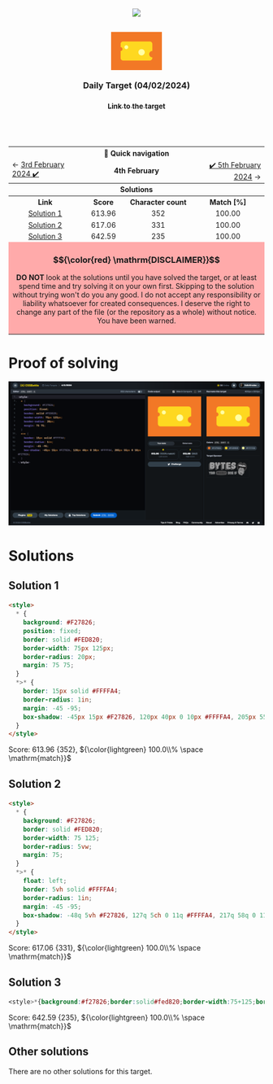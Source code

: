 <!-- References used for creating the template file: 
    - https://stackoverflow.com/a/61088246/11557114
-->
<table>
	<thead>
		<tr>
			<td colspan=4 align="center">
				<h1>
					<img src="https://cssbattle.dev/images/logo-new.svg" width=300>
				</h1>
				<h3>
					<img src="../images/target-preview/target_2024-02-04.png" width=100 style=vertical-align:middle>
					<br>
					<br>
					Daily Target (04/02/2024)
					<p align=center><a href="https://cssbattle.dev/play/UGFBYUE2Z8Bifk3jK8PH"><sub>Link to the target</sub></a></p>
				</h3>
				<span>&#160;&#160;&#160;&#160;&#160;&#160;&#160;&#160;</span>
				<span>&#160;&#160;&#160;&#160;&#160;&#160;&#160;&#160;</span>
				<span>&#160;&#160;&#160;&#160;&#160;&#160;&#160;&#160;</span>
				<span>&#160;&#160;&#160;&#160;&#160;&#160;&#160;&#160;</span>
				<span>&#160;&#160;&#160;&#160;&#160;&#160;&#160;&#160;</span>
				<span>&#160;&#160;&#160;&#160;&#160;&#160;&#160;&#160;</span>
				<span>&#160;&#160;&#160;&#160;&#160;&#160;&#160;&#160;</span>
				<span>&#160;&#160;&#160;&#160;&#160;&#160;&#160;&#160;</span>
				<span>&#160;&#160;&#160;&#160;&#160;&#160;&#160;&#160;</span>
				<span>&#160;&#160;&#160;&#160;&#160;&#160;&#160;&#160;</span>
				<span>&#160;&#160;&#160;&#160;&#160;&#160;&#160;&#160;</span>
				<span>&#160;&#160;&#160;&#160;&#160;&#160;&#160;&#160;</span>
				<span>&#160;&#160;&#160;&#160;&#160;&#160;&#160;&#160;</span>
				<span>&#160;&#160;&#160;&#160;&#160;&#160;&#160;&#160;</span>
				<span>&#160;&#160;&#160;&#160;&#160;&#160;&#160;&#160;</span>
				<span>&#160;&#160;&#160;&#160;&#160;&#160;&#160;&#160;</span>
				<span>&#160;&#160;&#160;&#160;&#160;&#160;&#160;&#160;</span>
				<span>&#160;&#160;&#160;&#160;&#160;&#160;&#160;&#160;</span>
				<span>&#160;&#160;&#160;&#160;&#160;&#160;&#160;&#160;</span>
				<span>&#160;&#160;&#160;&#160;&#160;&#160;&#160;&#160;</span>
				<span>&#160;&#160;&#160;&#160;&#160;&#160;&#160;&#160;</span>
				<span>&#160;&#160;&#160;&#160;&#160;&#160;&#160;&#160;</span>
				<span>&#160;&#160;&#160;&#160;&#160;&#160;&#160;&#160;</span>
				<span>&#160;&#160;&#160;&#160;&#160;&#160;&#160;&#160;</span>
				<span>&#160;&#160;&#160;&#160;&#160;&#160;&#160;&#160;</span>
				<span>&#160;&#160;&#160;&#160;&#160;&#160;&#160;&#160;</span>
				<span>&#160;&#160;&#160;&#160;&#160;&#160;&#160;&#160;</span>
				<span>&#160;&#160;&#160;&#160;&#160;&#160;&#160;&#160;</span>
				<span>&#160;&#160;&#160;&#160;&#160;&#160;&#160;&#160;</span>
			</td>
		</tr>
		<tr>
			<th colspan=4>📅 Quick navigation</th>
		</tr>
		<tr>
			<td align="left">
				&larr;  <a href="./daily-target_2024-02-03.md">3rd February 2024 ✔️</a>
			</td>
			<td align="center" colspan=2>
				<b>4th February</b>
			</td>
			<td align="right">
				<a href="./daily-target_2024-02-05.md">✔️ 5th February 2024</a> &rarr;
			</td>
		</tr>
	</thead>
	<tbody>
		<tr>
			<th colspan=4 align=center>
				Solutions
			</th>
		</tr>
		<tr>
			<th>Link</th>
			<th>Score</th>
			<th>Character count</th>
			<th>Match [%]</th>
		</tr>
		<tr align=center>
			<td>
				<a href=#solution-1>Solution 1</a>
			</td>
			<td>613.96</td><td>352</td><td>100.00</td>
		</tr>
		<tr align=center>
			<td>
				<a href=#solution-2>Solution 2</a>
			</td>
			<td>617.06</td><td>331</td><td>100.00</td>
		</tr>
		<tr align=center>
			<td>
				<a href=#solution-3>Solution 3</a>
			</td>
			<td>642.59</td><td>235</td><td>100.00</td>
		</tr>
		<tr align=center>
		<td colspan=4 bgcolor=FFAAAA id=disclaimer>

### $${\color{red} \mathrm{DISCLAIMER}}$$
**DO NOT** look at the solutions until you have solved the target, or at least spend time and try solving it on your own first. Skipping to the solution without trying won't do you any good.
I do not accept any responsibility or liability whatsoever for created consequences. I deserve the right to change any part of the file (or the repository as a whole) without notice.
<br>
You have been warned. 
		</td>
		</tr>
		<!--
    <tr align=center>
		  <td></td><td></td><td></td><td></td>
		</tr> -->
	</tbody>
</table>

# Proof of solving
![Image of the solved target.](../images/target-solution/daily-target_2024-02-04.png)

# Solutions

## Solution 1
```html
<style>
  * {
    background: #F27826;
    position: fixed;
    border: solid #FED820;
    border-width: 75px 125px;
    border-radius: 20px;
    margin: 75 75;
  }
  *>* {
    border: 15px solid #FFFFA4;
    border-radius: 1in;
    margin: -45 -95;
    box-shadow: -45px 15px #F27826, 120px 40px 0 10px #FFFFA4, 205px 55px 0 10px #F27826;
  }
</style>
```

Score: 613.96 {352}, ${\color{lightgreen} 100.0\\% \space \mathrm{match}}$
<br>


## Solution 2
```html
<style>
  * {
    background: #F27826;
    border: solid #FED820;
    border-width: 75 125;
    border-radius: 5vw;
    margin: 75;
  }
  *>* {
    float: left;
    border: 5vh solid #FFFFA4;
    border-radius: 1in;
    margin: -45 -95;
    box-shadow: -48q 5vh #F27826, 127q 5ch 0 11q #FFFFA4, 217q 58q 0 11q #F27826;
  }
</style>
```

Score: 617.06 {331}, ${\color{lightgreen} 100.0\\% \space \mathrm{match}}$
<br>


## Solution 3
```css
<style>*{background:#f27826;border:solid#fed820;border-width:75+125;border-radius:5vw;margin:75;>*{float:left;color:F27826;border:solid#ffffa4+5vh;border-radius:1in;margin:-45-95;box-shadow:-48q+5vh,127q+5ch+0+11q#ffffa4,217q+58q+0+11q
```

Score: 642.59 {235}, ${\color{lightgreen} 100.0\\% \space \mathrm{match}}$
<br>


## Other solutions

There are no other solutions for this target.

<br>
